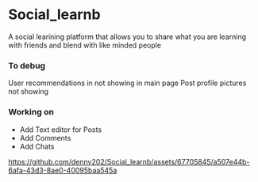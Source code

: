 # Social_learnb
A social learining platform that allows you to share what you are learning with friends and blend with like minded people


### To debug
User recommendations in not showing in main page 
Post profile pictures not showing


### Working on  
- Add Text editor for Posts 
- Add Comments
- Add Chats



https://github.com/denny202/Social_learnb/assets/67705845/a507e44b-6afa-43d3-8ae0-40095baa545a

